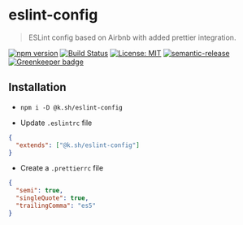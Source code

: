# eslint-config

> ESLint config based on Airbnb with added prettier integration.

[![npm version](https://badge.fury.io/js/%40k.sh%2Feslint-config.svg)](https://badge.fury.io/js/%40k.sh%2Feslint-config)
[![Build Status](https://travis-ci.org/buz-zard/eslint-config.svg?branch=master)](https://travis-ci.org/buz-zard/eslint-config)
[![License: MIT](https://img.shields.io/badge/License-MIT-yellow.svg)](https://opensource.org/licenses/MIT)
[![semantic-release](https://img.shields.io/badge/%20%20%F0%9F%93%A6%F0%9F%9A%80-semantic--release-e10079.svg)](https://github.com/semantic-release/semantic-release) [![Greenkeeper badge](https://badges.greenkeeper.io/buz-zard/eslint-config.svg)](https://greenkeeper.io/)

## Installation

- `npm i -D @k.sh/eslint-config`

- Update `.eslintrc` file

```json
{
  "extends": ["@k.sh/eslint-config"]
}
```

- Create a `.prettierrc` file

```json
{
  "semi": true,
  "singleQuote": true,
  "trailingComma": "es5"
}
```
